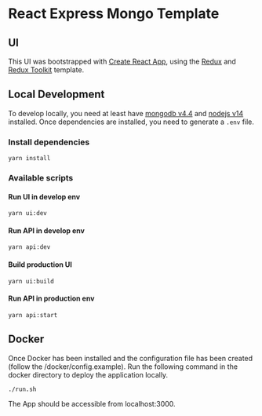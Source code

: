 # React Express Mongo Template

## UI

This UI was bootstrapped with [Create React App](https://github.com/facebook/create-react-app), using the [Redux](https://redux.js.org/) and [Redux Toolkit](https://redux-toolkit.js.org/) template.

## Local Development

To develop locally, you need at least have [mongodb v4.4](https://docs.mongodb.com/manual/installation/) and [nodejs v14](https://nodejs.org/en/download/) installed. Once dependencies are installed, you need to generate a `.env` file.

### Install dependencies

    yarn install

### Available scripts
#### Run UI in develop env
    yarn ui:dev
#### Run API in develop env
    yarn api:dev
#### Build production UI
    yarn ui:build
#### Run API in production env
    yarn api:start

## Docker

Once Docker has been installed and the configuration file has been created (follow the /docker/config.example). Run the following command in the docker directory to deploy the application locally.

    ./run.sh

The App should be accessible from localhost:3000.
